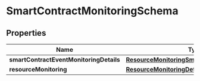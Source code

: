 

# SmartContractMonitoringSchema


## Properties

Name | Type | Description | Notes
------------ | ------------- | ------------- | -------------
**smartContractEventMonitoringDetails** | [**ResourceMonitoringSmartContractEventDetails**](ResourceMonitoringSmartContractEventDetails.md) |  |  [optional]
**resourceMonitoring** | [**ResourceMonitoringDetails**](ResourceMonitoringDetails.md) |  |  [optional]



